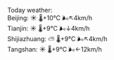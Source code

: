 Today weather:  
Beijing: ☀️   🌡️+10°C 🌬️↖4km/h  
Tianjin: ☀️   🌡️+9°C 🌬️↓4km/h  
Shijiazhuang: ⛅️  🌡️+9°C 🌬️↖4km/h  
Tangshan: ☀️   🌡️+9°C 🌬️←12km/h  
